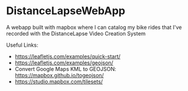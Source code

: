 # DistanceLapseWebApp
A webapp built with mapbox where I can catalog my bike rides that I've recorded with the DistanceLapse Video Creation System



Useful Links:
* https://leafletjs.com/examples/quick-start/
* https://leafletjs.com/examples/geojson/
* Convert Google Maps KML to GEOJSON: https://mapbox.github.io/togeojson/
* https://studio.mapbox.com/tilesets/
